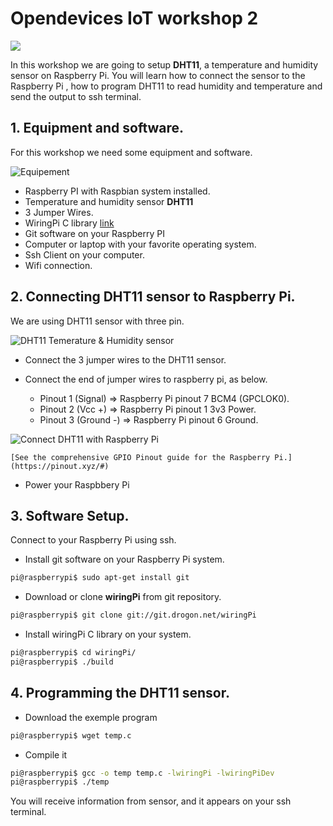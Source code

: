 # Opendevices  IoT workshop 2

![](https://github.com/opendevices/iot.apps/blob/master/workshop2/iot.png)

In this workshop we are going to setup **DHT11**, a temperature and humidity sensor on Raspberry Pi.
You will learn how to connect the sensor to the Raspberry Pi , how to program DHT11 to read humidity and temperature and send the output to ssh terminal.


## 1. Equipment and software.

For this workshop we need some equipment and software.

![Equipement](https://github.com/opendevices/iot.apps/blob/master/workshop2/all.jpg)


 - Raspberry PI with Raspbian system installed.
 - Temperature and humidity sensor **DHT11**
 - 3 Jumper Wires.
 - WiringPi C library [link](https://projects.drogon.net/raspberry-pi/wiringpi/)
 - Git software on your Raspberry PI
 - Computer or laptop with your favorite operating system.
 - Ssh Client on your computer.
 - Wifi connection.

## 2. Connecting DHT11 sensor to Raspberry Pi.

 We are using DHT11 sensor with three pin.

![DHT11 Temerature & Humidity sensor](https://github.com/opendevices/iot.apps/blob/master/workshop2/dht11.jpg)

  - Connect the 3 jumper wires to the DHT11 sensor.

  - Connect the end of jumper wires  to raspberry pi, as below.

    * Pinout 1  (Signal)    => Raspberry Pi pinout 7 BCM4 (GPCLOK0).
    * Pinout 2  (Vcc +)     => Raspberry Pi pinout 1 3v3 Power.
    * Pinout 3  (Ground -)  => Raspberry Pi pinout 6 Ground.
    
![Connect DHT11 with Raspberry Pi](https://github.com/opendevices/iot.apps/blob/master/workshop2/dht11rpi.jpg)

    [See the comprehensive GPIO Pinout guide for the Raspberry Pi.](https://pinout.xyz/#)

  - Power your Raspbbery Pi


## 3. Software Setup.

Connect to your Raspberry Pi using ssh.

- Install git software on your Raspberry Pi system.

```bash
pi@raspberrypi$ sudo apt-get install git
```
- Download or clone  **wiringPi** from git repository.

```bash
pi@raspberrypi$ git clone git://git.drogon.net/wiringPi
```

- Install wiringPi C library on your system.

```bash
pi@raspberrypi$ cd wiringPi/
pi@raspberrypi$ ./build
```
## 4. Programming the DHT11 sensor.

- Download the exemple program

```bash
pi@raspberrypi$ wget temp.c
```
- Compile it

```bash
pi@raspberrypi$ gcc -o temp temp.c -lwiringPi -lwiringPiDev  
pi@raspberrypi$ ./temp
```
You will receive information from sensor, and it appears on your ssh terminal.
